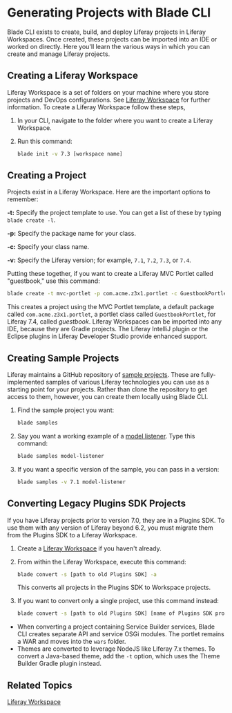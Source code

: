 # Generating Projects with Blade CLI

Blade CLI exists to create, build, and deploy Liferay projects in Liferay Workspaces. Once created, these projects can be imported into an IDE or worked on directly. Here you'll learn the various ways in which you can create and manage Liferay projects.

## Creating a Liferay Workspace

Liferay Workspace is a set of folders on your machine where you store projects and DevOps configurations. See [Liferay Workspace](../liferay-workspace/what-is-liferay-workspace.md) for further information. To create a Liferay Workspace follow these steps,

1. In your CLI, navigate to the folder where you want to create a Liferay Workspace.

1. Run this command:

   ```bash
   blade init -v 7.3 [workspace name]
   ```

## Creating a Project

Projects exist in a Liferay Workspace. Here are the important options to remember:

**-t:** Specify the project template to use. You can get a list of these by typing `blade create -l`.

**-p:** Specify the package name for your class.

**-c:** Specify your class name.

**-v:** Specify the Liferay version; for example, `7.1`, `7.2`, `7.3`, or `7.4`.

Putting these together, if you want to create a Liferay MVC Portlet called "guestbook," use this command:

```bash
blade create -t mvc-portlet -p com.acme.z3x1.portlet -c GuestbookPortlet -v 7.4 guestbook
```

This creates a project using the MVC Portlet template, a default package called `com.acme.z3x1.portlet`, a portlet class called `GuestbookPortlet`, for Liferay 7.4, called *guestbook*. Liferay Workspaces can be imported into any IDE, because they are Gradle projects. The Liferay IntelliJ plugin or the Eclipse plugins in Liferay Developer Studio provide enhanced support.

## Creating Sample Projects

Liferay maintains a GitHub repository of [sample projects](https://github.com/liferay/liferay-blade-samples/tree/7.4). These are fully-implemented samples of various Liferay technologies you can use as a starting point for your projects. Rather than clone the repository to get access to them, however, you can create them locally using Blade CLI.

1. Find the sample project you want:

   ```bash
   blade samples
   ```

1. Say you want a working example of a [model listener](../../../liferay-internals/extending-liferay/creating-a-model-listener.md). Type this command:

   ```bash
   blade samples model-listener
   ```

1. If you want a specific version of the sample, you can pass in a version:

   ```bash
   blade samples -v 7.1 model-listener
   ```

## Converting Legacy Plugins SDK Projects

If you have Liferay projects prior to version 7.0, they are in a Plugins SDK. To use them with any version of Liferay beyond 6.2, you must migrate them from the Plugins SDK to a Liferay Workspace.

1. Create a [Liferay Workspace](#creating-a-liferay-workspace) if you haven't already.

1. From within the Liferay Workspace, execute this command:

   ```bash
   blade convert -s [path to old Plugins SDK] -a
   ```

   This converts all projects in the Plugins SDK to Workspace projects.

1. If you want to convert only a single project, use this command instead:

   ```bash
   blade convert -s [path to old Plugins SDK] [name of Plugins SDK project to convert]
   ```

- When converting a project containing Service Builder services, Blade CLI creates separate API and service OSGi modules. The portlet remains a WAR and moves into the `wars` folder.
- Themes are converted to leverage NodeJS like Liferay 7.x themes. To convert a Java-based theme, add the `-t` option, which uses the Theme Builder Gradle plugin instead.

## Related Topics

[Liferay Workspace](../../tooling/liferay-workspace.md) <!-- Placeholder until Workspace articles come through. -->
